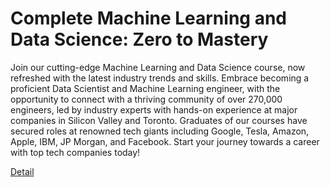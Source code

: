 # Complete Machine Learning and Data Science: Zero to Mastery

Join our cutting-edge Machine Learning and Data Science course, now refreshed with the latest industry trends and skills. Embrace becoming a proficient Data Scientist and Machine Learning engineer, with the opportunity to connect with a thriving community of over 270,000 engineers, led by industry experts with hands-on experience at major companies in Silicon Valley and Toronto. Graduates of our courses have secured roles at renowned tech giants including Google, Tesla, Amazon, Apple, IBM, JP Morgan, and Facebook. Start your journey towards a career with top tech companies today! 

[Detail](https://eduitfree.com/courses/complete-machine-learning-and-data-science-zero-to-mastery)
